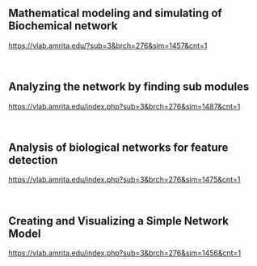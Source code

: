 ## Mathematical modeling and simulating of Biochemical network
https://vlab.amrita.edu/?sub=3&brch=276&sim=1457&cnt=1

&nbsp;

## Analyzing the network by finding sub modules
https://vlab.amrita.edu/index.php?sub=3&brch=276&sim=1487&cnt=1

&nbsp;

## Analysis of biological networks for feature detection
https://vlab.amrita.edu/index.php?sub=3&brch=276&sim=1475&cnt=1

&nbsp;

## Creating and Visualizing a Simple Network Model
https://vlab.amrita.edu/index.php?sub=3&brch=276&sim=1456&cnt=1
